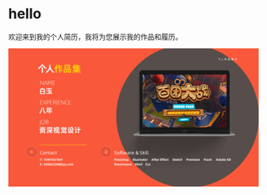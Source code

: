 # hello

欢迎来到我的个人简历，我将为您展示我的作品和履历。

![](https://github.com/adiBai/adiBai.github.io/blob/master/index.jpg)



